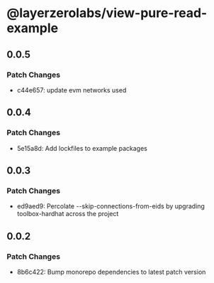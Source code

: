 # @layerzerolabs/view-pure-read-example

## 0.0.5

### Patch Changes

- c44e657: update evm networks used

## 0.0.4

### Patch Changes

- 5e15a8d: Add lockfiles to example packages

## 0.0.3

### Patch Changes

- ed9aed9: Percolate --skip-connections-from-eids by upgrading toolbox-hardhat across the project

## 0.0.2

### Patch Changes

- 8b6c422: Bump monorepo dependencies to latest patch version
